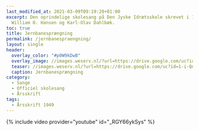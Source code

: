 ```yaml
---
last_modified_at: 2021-03-09T09:19:20+01:00
excerpt: Den oprindelige skolesang på Den Jyske Idrætsskole skrevet i 1949 af
  William O. Hansen og Karl-Olav Dahlbæk.
toc: true
title: Jernbanesprængning
permalink: /jernbanespraengning/
layout: single
header:
  overlay_color: "#p0W9kDwB"
  overlay_image: //images.weserv.nl/?url=https://drive.google.com/uc?id=1-i-QnYpwJvU9SjMASBFL01D1XmvngE-C&w=2000&a=attention
  teaser: //images.weserv.nl/?url=https://drive.google.com/uc?id=1-i-QnYpwJvU9SjMASBFL01D1XmvngE-C&w=2000&a=attention
  caption: Jernbanesprængning
category:
  - Sange
  - Officiel skolesang
  - Årsskrift
tags:
  - Årsskrift 1949
---
```

{% include video provider="youtube" id="_RGY66ykSys" %}